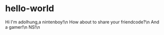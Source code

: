 # hello-world

Hi I'm adolhung,a nintenboy!\n
How about to share your friendcode?\n
And a gamer!\n
NS!\n

